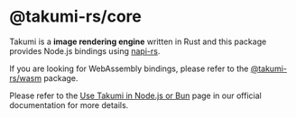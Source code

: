 # @takumi-rs/core

Takumi is a **image rendering engine** written in Rust and this package provides Node.js bindings using [napi-rs](https://napi.rs/).

If you are looking for WebAssembly bindings, please refer to the [@takumi-rs/wasm](https://npmjs.com/package/@takumi-rs/wasm) package.

Please refer to the [Use Takumi in Node.js or Bun](https://takumi.kane.tw/docs/getting-started/nodejs) page in our official documentation for more details.